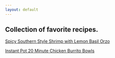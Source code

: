 ```yaml
---
layout: default
---
```


##  Collection of favorite recipes.


[Spicy Southern Style Shrimp with Lemon Basil Orzo](./recipes/southern.html)

[Instant Pot 20 Minute Chicken Burrito Bowls](./recipes/burrito_bowl.html)